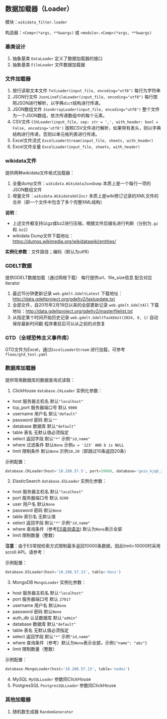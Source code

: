 ## 数据加载器（Loader）

模块：`wikidata_filter.loader`

构造器：`<Comp>(*args, **kwargs)` 或 `<module>.<Comp>(*args, **kwargs)`

### 基类设计
1. 抽象基类 `DataLoader` 定义了数据加载器的接口
2. 抽象基类 `FileLoader` 文件数据加载器

### 文件加载器
1. 按行读取文本文件 `TxtLoader(input_file, encoding="utf8")` 每行为字符串
2. JSON行文件 `JsonLineFileLoader(input_file, encoding="utf8")` 每行按照JSON进行解析，以字典`dict`结构进行传递。
3. JSON数组文件 `JsonArrayLoader(input_file, encoding="utf8")` 整个文件为一个JSON数组，依次传递数组中的每个元素。
4. CSV文件 `CSVLoader(input_file, sep: str = ',', with_header: bool = False, encoding='utf8')` 按照CSV文件进行解析，如果带有表头，则以字典结构进行传递，否则以单元格列表进行传递。
5. Excel文件流式 `ExcelLoaderStream(input_file, sheets, with_header)`
6. Excel文件全量 `ExcelLoader(input_file, sheets, with_header)`


### wikidata文件
提供两种wikidata文件格式加载器：
1. 全量dump文件：`wikidata.WikidataJsonDump` 本质上是一个每行一项的JSON数组文件 
2. 增量文件：`wikidata.WikidataXmlIncr` 本质上是wiki修订记录的XML文件的合并（即一个文件中包含了多个完整XML结构）

**说明**：
- 上述文件都支持以gz或bz2进行压缩，根据文件后缀名进行判断（分别为`.gz`和`.bz2`）
- wikidata Dump文件下载地址：https://dumps.wikimedia.org/wikidatawiki/entities/

**实例化参数**：文件路径；编码（默认为utf8）

### GDELT数据
提供GDELT数据加载（通过网络下载） 每行提供url、file_size信息 配合对应iterator
1. 最近15分钟更新记录 `web.gdelt.GdeltLatest` 下载地址：http://data.gdeltproject.org/gdeltv2/lastupdate.txt
2. 全部文件，自2015年2月19日以来的全部更新记录 `web.gdelt.GdeltAll` 下载地址：http://data.gdeltproject.org/gdeltv2/masterfilelist.txt
3. 从指定某个时间开始历史记录 `web.gdelt.GdeltTaskEmit(2024, 9, 1)` 自动保存最新时间戳 程序重启后可以从之前的点恢复


### GTD（全球恐怖主义事件库）
GTD文件为Excel，通过`ExcelLoaderStream` 进行加载，可参考`flows/gtd_test.yaml`


### 数据库加载器
提供常用数据库的数据查询式读取：
1. ClickHouse `database.CKLoader` 实例化参数：
- host 服务器主机名 默认`"localhost"`
- tcp_port 服务器端口号 默认 `9000`
- username 用户名 默认`"default"`
- password 密码 默认`""`
- database 数据库 默认`"default"`
- table 表名 无默认值必须指定
- select 返回字段 默认`"*"` 示例`"id,name"`
- where 过滤条件 默认`None` 示例`a = '123' AND b is NULL` 
- limit 限制条件 默认`None` 示例`10,20`（即跳过10条返回20条）

示例配置：
```python
database.CKLoader(host='10.208.57.5', port=59000, database='goin_kjqb_230202_v_3_0', table='entity_share_data_shard', select='mongo_id, name')
```

2. ElasticSearch `database.ESLoader` 实例化参数：
- host 服务器主机名 默认`"localhost"`
- port 服务器端口号 默认 `9200`
- user 用户名 默认`None`
- password 密码 默认`None`
- table 索引名 无默认值
- select 返回字段 默认`"*"` 示例`"id,name"`
- where 查询条件（参考[ES查询语法](http://)) 默认为`None`表示全部
- limit 限制数量（整数）

**注意**：由于ES常规检索方式限制最多返回10000条数据，因此limit>10000时采用scroll API。请参考：

示例配置：
```python
database.ESLoader(host='10.208.57.13', table='docs')
```

3. MongoDB `MongoLoader` 实例化参数：
- host 服务器主机名 默认`"localhost"`
- port 服务器端口号 默认 `27017`
- username 用户名 默认`None`
- password 密码 默认`None`
- auth_db 认证数据库 默认`"admin"`
- database 数据库 默认`"default"`
- table 表名 无默认值必须指定
- select 返回字段 默认`"*"` 示例`"id,name"`
- where 查询条件（参考）默认为`None`表示全部，示例`{"name": "abc"}` 
- limit 限制数量（整数）

示例配置：
```python
database.MongoLoader(host='10.208.57.13', table='nodes')
```

4. MySQL `MySQLLoader` 参数同ClickHouse
5. PostgresSQL `PostgresSQLLoader` 参数同ClickHouse

### 其他加载器

1. 随机数生成器 `RandomGenerator`
